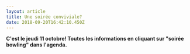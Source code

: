 ```yaml
---
layout: article
title: Une soirée conviviale?
date: 2018-09-20T16:42:10.450Z
---
```

**C'est le jeudi 11 octobre! Toutes les informations en cliquant sur "soirée bowling" dans l'agenda.**
